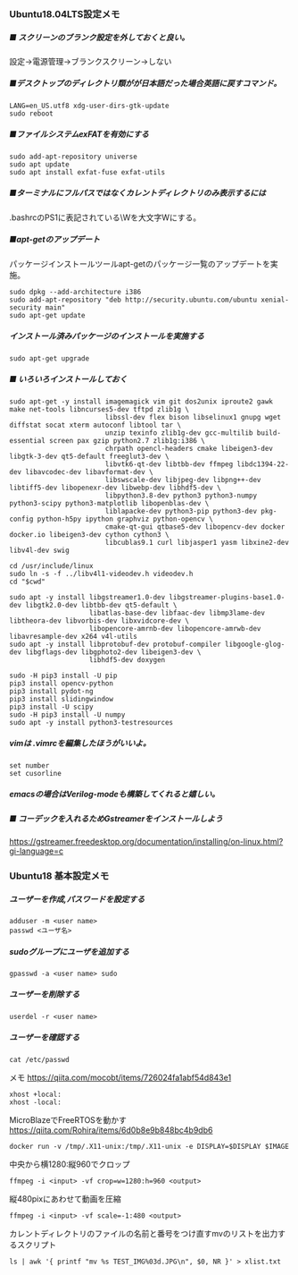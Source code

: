 ### Ubuntu18.04LTS設定メモ  
##### ■ スクリーンのブランク設定を外しておくと良い。  
設定→電源管理→ブランクスクリーン→しない  
  
##### ■デスクトップのディレクトリ類がが日本語だった場合英語に戻すコマンド。  
```
LANG=en_US.utf8 xdg-user-dirs-gtk-update  
sudo reboot  
```

##### ■ファイルシステムexFATを有効にする  
```
sudo add-apt-repository universe
sudo apt update
sudo apt install exfat-fuse exfat-utils
```



##### ■ターミナルにフルパスではなくカレントディレクトリのみ表示するには  
.bashrcのPS1に表記されている\Wを大文字Wにする。  
  
##### ■apt-getのアップデート  
パッケージインストールツールapt-getのパッケージ一覧のアップデートを実施。  
```
sudo dpkg --add-architecture i386  
sudo add-apt-repository "deb http://security.ubuntu.com/ubuntu xenial-security main"  
sudo apt-get update  
```
  
##### インストール済みパッケージのインストールを実施する  
```
sudo apt-get upgrade  
```
  
##### ■ いろいろインストールしておく  
```
sudo apt-get -y install imagemagick vim git dos2unix iproute2 gawk make net-tools libncurses5-dev tftpd zlib1g \  
                        libssl-dev flex bison libselinux1 gnupg wget diffstat socat xterm autoconf libtool tar \  
                        unzip texinfo zlib1g-dev gcc-multilib build-essential screen pax gzip python2.7 zlib1g:i386 \  
                        chrpath opencl-headers cmake libeigen3-dev libgtk-3-dev qt5-default freeglut3-dev \  
                        libvtk6-qt-dev libtbb-dev ffmpeg libdc1394-22-dev libavcodec-dev libavformat-dev \  
                        libswscale-dev libjpeg-dev libpng++-dev libtiff5-dev libopenexr-dev libwebp-dev libhdf5-dev \  
                        libpython3.8-dev python3 python3-numpy python3-scipy python3-matplotlib libopenblas-dev \  
                        liblapacke-dev python3-pip python3-dev pkg-config python-h5py ipython graphviz python-opencv \  
                        cmake-qt-gui qtbase5-dev libopencv-dev docker docker.io libeigen3-dev cython cython3 \  
                        libcublas9.1 curl libjasper1 yasm libxine2-dev libv4l-dev swig  
  
cd /usr/include/linux  
sudo ln -s -f ../libv4l1-videodev.h videodev.h  
cd "$cwd"  
  
sudo apt -y install libgstreamer1.0-dev libgstreamer-plugins-base1.0-dev libgtk2.0-dev libtbb-dev qt5-default \  
                    libatlas-base-dev libfaac-dev libmp3lame-dev libtheora-dev libvorbis-dev libxvidcore-dev \  
                    libopencore-amrnb-dev libopencore-amrwb-dev libavresample-dev x264 v4l-utils  
sudo apt -y install libprotobuf-dev protobuf-compiler libgoogle-glog-dev libgflags-dev libgphoto2-dev libeigen3-dev \  
                    libhdf5-dev doxygen  
  
sudo -H pip3 install -U pip 
pip3 install opencv-python  
pip3 install pydot-ng  
pip3 install slidingwindow  
pip3 install -U scipy  
sudo -H pip3 install -U numpy
sudo apt -y install python3-testresources  
```
  
##### vimは .vimrcを編集したほうがいいよ。  
```
set number  
set cusorline  
```
  
##### emacsの場合はVerilog-modeも構築してくれると嬉しい。  
  
##### ■ コーデックを入れるためGstreamerをインストールしよう  
https://gstreamer.freedesktop.org/documentation/installing/on-linux.html?gi-language=c  

### Ubuntu18 基本設定メモ
##### ユーザーを作成,パスワードを設定する
```
adduser -m <user name>
passwd <ユーザ名>
```

##### sudoグループにユーザを追加する
```
gpasswd -a <user name> sudo
```

##### ユーザーを削除する
```
userdel -r <user name>
```
##### ユーザーを確認する
```
cat /etc/passwd
```


メモ
https://qiita.com/mocobt/items/726024fa1abf54d843e1

```
xhost +local:  
xhost -local:  
```

MicroBlazeでFreeRTOSを動かす
https://qiita.com/Rohira/items/6d0b8e9b848bc4b9db6

```
docker run -v /tmp/.X11-unix:/tmp/.X11-unix -e DISPLAY=$DISPLAY $IMAGE
```


中央から横1280:縦960でクロップ  
```
ffmpeg -i <input> -vf crop=w=1280:h=960 <output>
```

縦480pixにあわせて動画を圧縮  
```
ffmpeg -i <input> -vf scale=-1:480 <output>
```

カレントディレクトリのファイルの名前と番号をつけ直すmvのリストを出力するスクリプト
```
ls | awk '{ printf "mv %s TEST_IMG%03d.JPG\n", $0, NR }' > xlist.txt
```
